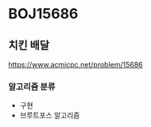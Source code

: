 # BOJ15686

## 치킨 배달

<a href="https://www.acmicpc.net/problem/15686">https://www.acmicpc.net/problem/15686</a>

### 알고리즘 분류

- 구현
- 브루트포스 알고리즘
